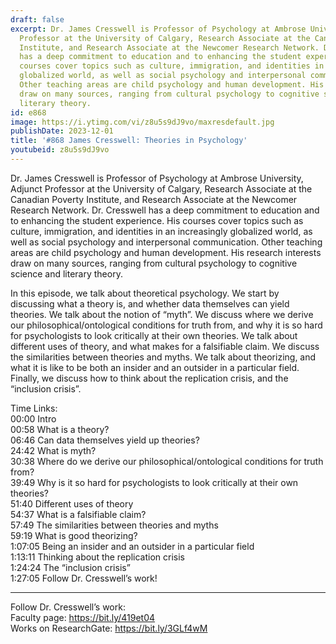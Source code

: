 ```yaml
---
draft: false
excerpt: Dr. James Cresswell is Professor of Psychology at Ambrose University, Adjunct
  Professor at the University of Calgary, Research Associate at the Canadian Poverty
  Institute, and Research Associate at the Newcomer Research Network. Dr. Cresswell
  has a deep commitment to education and to enhancing the student experience.  His
  courses cover topics such as culture, immigration, and identities in an increasingly
  globalized world, as well as social psychology and interpersonal communication.
  Other teaching areas are child psychology and human development. His research interests
  draw on many sources, ranging from cultural psychology to cognitive science and
  literary theory.
id: e868
image: https://i.ytimg.com/vi/z8u5s9dJ9vo/maxresdefault.jpg
publishDate: 2023-12-01
title: '#868 James Cresswell: Theories in Psychology'
youtubeid: z8u5s9dJ9vo
---
```

Dr. James Cresswell is Professor of Psychology at Ambrose University, Adjunct Professor at the University of Calgary, Research Associate at the Canadian Poverty Institute, and Research Associate at the Newcomer Research Network. Dr. Cresswell has a deep commitment to education and to enhancing the student experience.  His courses cover topics such as culture, immigration, and identities in an increasingly globalized world, as well as social psychology and interpersonal communication. Other teaching areas are child psychology and human development. His research interests draw on many sources, ranging from cultural psychology to cognitive science and literary theory.

In this episode, we talk about theoretical psychology. We start by discussing what a theory is, and whether data themselves can yield theories. We talk about the notion of “myth”. We discuss where we derive our philosophical/ontological conditions for truth from, and why it is so hard for psychologists to look critically at their own theories. We talk about different uses of theory, and what makes for a falsifiable claim. We discuss the similarities between theories and myths. We talk about theorizing, and what it is like to be both an insider and an outsider in a particular field. Finally, we discuss how to think about the replication crisis, and the “inclusion crisis”.

Time Links:  
00:00 Intro  
00:58  What is a theory?  
06:46  Can data themselves yield up theories?  
24:42  What is myth?  
30:38  Where do we derive our philosophical/ontological conditions for truth from?  
39:49  Why is it so hard for psychologists to look critically at their own theories?  
51:40  Different uses of theory  
54:37  What is a falsifiable claim?  
57:49  The similarities between theories and myths  
59:19  What is good theorizing?  
1:07:05  Being an insider and an outsider in a particular field  
1:13:11  Thinking about the replication crisis  
1:24:24  The “inclusion crisis”  
1:27:05  Follow Dr. Cresswell’s work!

---

Follow Dr. Cresswell’s work:  
Faculty page: https://bit.ly/419et04  
Works on ResearchGate: https://bit.ly/3GLf4wM
